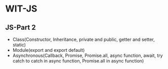 # WIT-JS
## JS-Part 2
- Class(Constructor, Inheritance, private and public, getter and setter, static)
- Module(export and export default)
- Asynchronous(Callback, Promise, Promise.all, async function, await, try catch to catch in async function, Promise.all in async function)